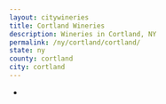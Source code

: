 ```yaml
---
layout: citywineries
title: Cortland Wineries
description: Wineries in Cortland, NY
permalink: /ny/cortland/cortland/
state: ny
county: cortland
city: cortland
---
```

-
